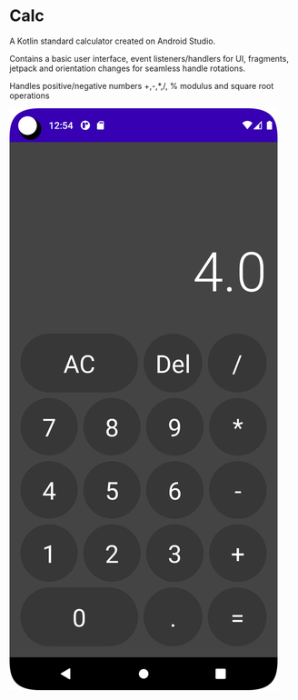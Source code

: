 # Calc
A Kotlin standard calculator created on Android Studio.

Contains a basic user interface, event listeners/handlers for UI, fragments, jetpack and orientation changes for seamless handle rotations.

Handles positive/negative numbers
+,-,*,/, % modulus and square root operations


![image](https://github.com/AshleyJM-k/Calc/blob/main/Images/Calc.png)
